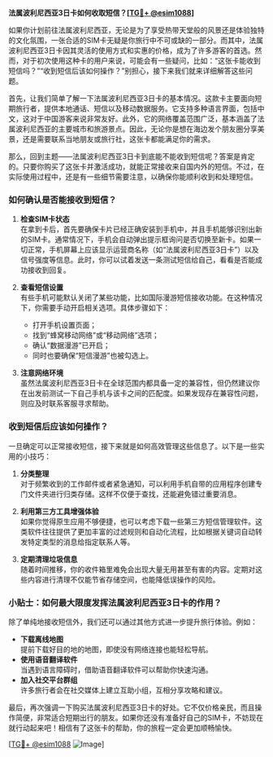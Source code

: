**法属波利尼西亚3日卡如何收取短信？[[TG💪+ @esim1088](https://t.me/s/esim1088)]**

如果你计划前往法属波利尼西亚，无论是为了享受热带天堂般的风景还是体验独特的文化氛围，一张合适的SIM卡无疑是你旅行中不可或缺的一部分。而其中，法属波利尼西亚3日卡因其灵活的使用方式和实惠的价格，成为了许多游客的首选。然而，对于初次使用这种卡的用户来说，可能会有一些疑问，比如：“这张卡能收到短信吗？”“收到短信后该如何操作？”别担心，接下来我们就来详细解答这些问题。

首先，让我们简单了解一下法属波利尼西亚3日卡的基本情况。这款卡主要面向短期旅行者，提供本地通话、短信以及移动数据服务。它支持多种语言界面，包括中文，这对于中国游客来说非常友好。此外，它的网络覆盖范围广泛，基本涵盖了法属波利尼西亚的主要城市和旅游景点。因此，无论你是想在海边发个朋友圈分享美景，还是需要联系当地朋友或旅行社，这张卡都能满足你的需求。

那么，回到主题——法属波利尼西亚3日卡到底能不能收到短信呢？答案是肯定的。只要你购买了这张卡并激活成功，就能正常接收来自国内外的短信。不过，在实际使用过程中，还是有一些细节需要注意，以确保你能顺利收到和处理短信。

### 如何确认是否能接收到短信？

1. **检查SIM卡状态**  
   在拿到卡后，首先要确保卡片已经正确安装到手机中，并且手机能够识别出新的SIM卡。通常情况下，手机会自动弹出提示框询问是否切换至新卡。如果一切正常，手机屏幕上应该显示运营商名称（如“法属波利尼西亚3日卡”）以及信号强度等信息。此时，你可以试着发送一条测试短信给自己，看看是否能成功接收到回复。

2. **查看短信设置**  
   有些手机可能默认关闭了某些功能，比如国际漫游短信接收功能。在这种情况下，你需要手动开启相关选项。具体步骤如下：
   - 打开手机设置页面；
   - 找到“蜂窝移动网络”或“移动网络”选项；
   - 确认“数据漫游”已开启；
   - 同时也要确保“短信漫游”也被勾选上。

3. **注意网络环境**  
   虽然法属波利尼西亚3日卡在全球范围内都具备一定的兼容性，但仍然建议你在出发前测试一下自己手机与该卡之间的匹配度。如果发现存在兼容性问题，则应及时联系客服寻求帮助。

### 收到短信后应该如何操作？

一旦确定可以正常接收短信，接下来就是如何高效管理这些信息了。以下是一些实用的小技巧：

1. **分类整理**  
   对于频繁收到的工作邮件或者紧急通知，可以利用手机自带的应用程序创建专门文件夹进行归类存储。这样不仅便于查找，还能避免错过重要消息。

2. **利用第三方工具增强体验**  
   如果你觉得原生应用不够便捷，也可以考虑下载一些第三方短信管理软件。这类软件往往提供了更加丰富的过滤规则和自动化流程，比如根据关键词自动转发特定类型的消息给指定联系人等。

3. **定期清理垃圾信息**  
   随着时间推移，你的收件箱里难免会出现大量无用甚至有害的内容。定期对这些内容进行清理不仅能节省存储空间，也能降低误操作的风险。

### 小贴士：如何最大限度发挥法属波利尼西亚3日卡的作用？

除了单纯地接收短信外，我们还可以通过其他方式进一步提升旅行体验。例如：
- **下载离线地图**  
  提前下载好目的地的地图，即使没有网络连接也能轻松导航。
- **使用语音翻译软件**  
  当遇到语言障碍时，借助语音翻译软件可以帮助你快速沟通。
- **加入社交平台群组**  
  许多旅行者会在社交媒体上建立互助小组，互相分享攻略和建议。

最后，再次强调一下购买法属波利尼西亚3日卡的好处。它不仅价格亲民，而且操作简便，非常适合短期出行的朋友。如果你还没有准备好自己的SIM卡，不妨现在就行动起来吧！相信有了这张卡的帮助，你的旅程一定会更加顺畅愉快。

[[TG💪+ @esim1088](https://t.me/s/esim1088) ![Image](https://i.postimg.cc/4NQfJmqS/Snipaste-2025-05-13-00-14-12.png)]